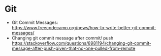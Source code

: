 # Git
- Git Commit Messages:  
https://www.freecodecamp.org/news/how-to-write-better-git-commit-messages/  
- Changing git commit message after commit/ push  
https://stackoverflow.com/questions/8981194/changing-git-commit-message-after-push-given-that-no-one-pulled-from-remote  